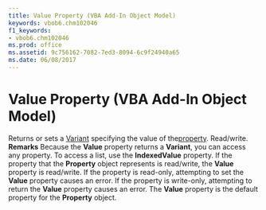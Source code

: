 ```yaml
---
title: Value Property (VBA Add-In Object Model)
keywords: vbob6.chm102046
f1_keywords:
- vbob6.chm102046
ms.prod: office
ms.assetid: 9c756162-7082-7ed3-8094-6c9f24940a65
ms.date: 06/08/2017
---
```



# Value Property (VBA Add-In Object Model)



Returns or sets a [Variant](vbe-glossary.md) specifying the value of the[property](vbe-glossary.md). Read/write.
 **Remarks**
Because the **Value** property returns a **Variant**, you can access any property. To access a list, use the **IndexedValue** property.
If the property that the **Property** object represents is read/write, the **Value** property is read/write. If the property is read-only, attempting to set the **Value** property causes an error. If the property is write-only, attempting to return the **Value** property causes an error.
The **Value** property is the default property for the **Property** object.

